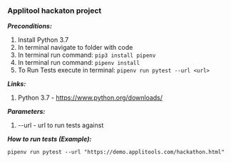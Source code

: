 ### Applitool hackaton project


_**Preconditions:**_
1. Install Python 3.7
2. In terminal navigate to folder with code
3. In terminal run command: `pip3 install pipenv`
4. In terminal run command: `pipenv install`
5. To Run Tests execute in terminal: `pipenv run pytest --url <url>`


_**Links:**_
1. Python 3.7 - https://www.python.org/downloads/ 


_**Parameters:**_
1. --url - url to run tests against

_**How to run tests (Example):**_

`pipenv run pytest --url "https://demo.applitools.com/hackathon.html"`

